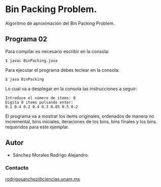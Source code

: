 # Bin Packing Problem.

Algoritmo de aproximación del Bin Packing Problem.

## Programa 02

Para compilar es necesario escribir en la consola:
```
$ javac BinPacking.java
```

Para ejecutar el programa debes teclear en la consola:
```
$ java BinPacking
```

Lo cual va a desplegar en la consola las instrucciones a seguir:

```console
Introduce el número de items: 8
Digita 8 items pulsando enter: 
0.1 0.4 0.2 0.4 0.3 0.85 0.5 0.2
```

El programa va a mostrar los items originales, ordenados de manera no incremental, bins iniciales, iteraciones de los bins, bins finales y los bins requeridos para este ejemplar.

## Autor

* Sánchez Morales Rodrigo Alejandro.

### Contacto

<rodrigosanchez@ciencias.unam.mx>